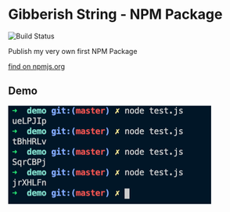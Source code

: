 # Gibberish String - NPM Package

![Build Status](https://travis-ci.org/joemccann/dillinger.svg?branch=master)

Publish my very own first NPM Package

[find on npmjs.org](https://www.npmjs.com/package/gibberish-string)

## Demo

![output](./images/demo.png)


